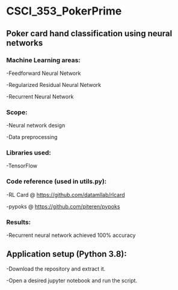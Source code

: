 # CSCI_353_PokerPrime

## Poker card hand classification using neural networks

### Machine Learning areas:

-Feedforward Neural Network

-Regularized Residual Neural Network

-Recurrent Neural Network


### Scope:

-Neural network design

-Data preprocessing


### Libraries used:

-TensorFlow

### Code reference (used in utils.py):

-RL Card @ https://github.com/datamllab/rlcard

-pypoks @ https://github.com/piteren/pypoks

### Results:

-Recurrent neural network achieved 100% accuracy

## Application setup (Python 3.8):

-Download the repository and extract it.

-Open a desired jupyter notebook and run the script.
